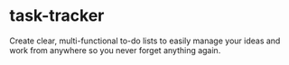 # task-tracker
Create clear, multi-functional to-do lists to easily manage your ideas and work from anywhere so you never forget anything again.

